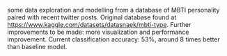 some data exploration and modelling from a database of MBTI personality paired with recent twitter posts. 
Original database found at https://www.kaggle.com/datasets/datasnaek/mbti-type.
Further improvements to be made: more visualization and performance improvement.
Current classification accuracy: 53%, around 8 times better than baseline model.

